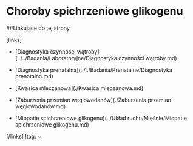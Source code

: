 # Choroby spichrzeniowe glikogenu





##Linkujące do tej strony

[links]

- [Diagnostyka czynności wątroby](../../Badania/Laboratoryjne/Diagnostyka czynności wątroby.md)

- [Diagnostyka prenatalna](../../Badania/Prenatalne/Diagnostyka prenatalna.md)

- [Kwasica mleczanowa](./Kwasica mleczanowa.md)

- [Zaburzenia przemian węglowodanów](./Zaburzenia przemian węglowodanów.md)

- [Miopatie spichrzeniowe glikogenu](../Układ ruchu/Mięśnie/Miopatie spichrzeniowe glikogenu.md)


[/links]
!tag:
~

